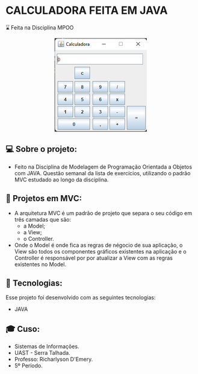 # CALCULADORA FEITA EM JAVA

⌛ Feita na Disciplina MPOO

<p align="center">
  <img alt="GitHub language" count src=https://github.com/LucasGabryellll/Calculadora/blob/master/imageCalculator/imageCalculadora.PNG>

## 💻 Sobre o projeto:
 - Feito na Disciplina de Modelagem de Programação Orientada a Objetos com JAVA.
  Questão semanal da lista de exercícios, utilizando o padrão MVC estudado ao longo da disciplina.

## 💭 Projetos em MVC:
  - A arquitetura MVC é um padrão de projeto que separa o seu código em três camadas que são:
    - a Model;
    - a View;
    - o Controller. <br />
  - Onde o Model é onde fica as regras de négocio de sua aplicação, o View são todos os componentes gráficos existentes na aplicação e o
  Controller é responsável por por atualizar a View com as regras existentes no Model.
  
  
## 🚀 Tecnologias:
  Esse projeto foi desenvolvido com as seguintes tecnologias:
   - JAVA

  
## 🎓 Cuso:
 - Sistemas de Informações.
 - UAST - Serra Talhada.
 - Professo: Richarlyson D'Emery.
 - 5º Período.
